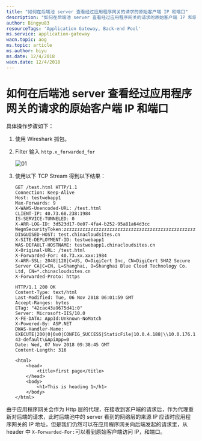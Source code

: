 ```yaml
---
title: "如何在后端池 server 查看经过应用程序网关的请求的原始客户端 IP 和端口"
description: "如何在后端池 server 查看经过应用程序网关的请求的原始客户端 IP 和端口"
author: Bingyu83
resourceTags: 'Application Gateway, Back-end Pool'
ms.service: application-gateway
wacn.topic: aog
ms.topic: article
ms.author: biyu
ms.date: 12/4/2018
wacn.date: 12/4/2018
---
```


# 如何在后端池 server 查看经过应用程序网关的请求的原始客户端 IP 和端口

具体操作步骤如下：

1. 使用 Wireshark 抓包。

2. Filter 输入 `http.x_forwarded_for`

    ![01](media/aog-application-gateway-howto-view-original-client-ip-and-port/01.png "01")

3. 使用以下 TCP Stream 得到以下结果：

    ```
    GET /test.html HTTP/1.1
    Connection: Keep-Alive
    Host: testwebapp1
    Max-Forwards: 9
    X-WAWS-Unencoded-URL: /test.html
    CLIENT-IP: 40.73.68.238:1984
    IS-SERVICE-TUNNELED: 0
    X-ARR-LOG-ID: 3d523d17-0e07-4fa4-b252-95a81a64d3cc
    WegmSecurityToken:zzzzzzzzzzzzzzzzzzzzzzzzzzzzzzzzzzzzzzzzzzzzzzzzzzzzzzzzzzzzzzzzzzzzzzzzzzzzzzzzzzzzzzzzzzzzzzzzzzzzzzzzzzzzzzzzzzzzzzzzzzzzzzzzzzzzzzzzzzzzzzzzzzzzzzzzzzzzzzzzzzzzzzz
    DISGUISED-HOST: test.chinacloudsites.cn
    X-SITE-DEPLOYMENT-ID: testwebapp1
    WAS-DEFAULT-HOSTNAME: testwebapp1.chinacloudsites.cn
    X-Original-URL: /test.html
    X-Forwarded-For: 40.73.xx.xxx:1984
    X-ARR-SSL: 2048|128|C=US, O=DigiCert Inc, CN=DigiCert SHA2 Secure Server CA|C=CN, L=Shanghai, O=Shanghai Blue Cloud Technology Co. Ltd, CN=*.chinacloudsites.cn
    X-Forwarded-Proto: https
    ```

    ```
    HTTP/1.1 200 OK
    Content-Type: text/html
    Last-Modified: Tue, 06 Nov 2018 06:01:59 GMT
    Accept-Ranges: bytes
    ETag: "42cac43a9675d41:0"
    Server: Microsoft-IIS/10.0
    X-FE-DATA: AppId:Unknown-NoMatch
    X-Powered-By: ASP.NET
    DWAS-Handler-Name: EXECUTE|200|0|0x0|CONFIG_SUCCESS|StaticFile|10.0.4.188|\\10.0.176.12\volume-43-default\&ApiApp=0
    Date: Wed, 07 Nov 2018 09:38:45 GMT
    Content-Length: 316

    <html>
        <head>
            <title>first page</title>
        </head>
        <body>
            <h1>This is heading 1</h1>
        </body>
    </html>
    ```

由于应用程序网关会作为 Http 层的代理，在接收到客户端的请求后，作为代理重新对后端的请求，此时后端池中的 server 看到的网络层的来源 IP 应该时应用程序网关的 IP 地址，但是我们仍然可以在应用程序网关向后端发起的请求里，从 header 中 `X-Forwarded-For:`可以看到原始客户端访问 IP，和端口。